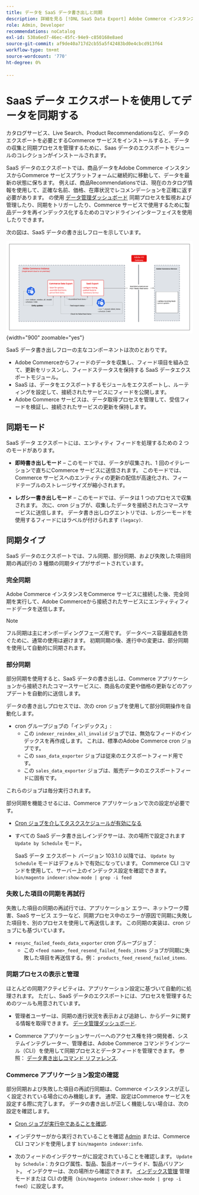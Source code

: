 ```yaml
---
title: データを SaaS データ書き出しと同期
description: 詳細を見る [!DNL SaaS Data Export] Adobe Commerce インスタンスと接続された SaaS サービス間でデータを収集して同期します。
role: Admin, Developer
recommendations: noCatalog
exl-id: 530a6ed7-46ec-45fc-94e9-c850168e8aed
source-git-commit: af9de40a717d2cb55a5f42483bd0e4cbcd913f64
workflow-type: tm+mt
source-wordcount: '770'
ht-degree: 0%

---
```


# SaaS データ エクスポートを使用してデータを同期する

カタログサービス、Live Search、Product Recommendationsなど、データのエクスポートを必要とするCommerce サービスをインストールすると、データの収集と同期プロセスを管理するために、Saas データのエクスポートモジュールのコレクションがインストールされます。

SaaS データのエクスポートでは、商品データをAdobe Commerce インスタンスからCommerce サービスプラットフォームに継続的に移動して、データを最新の状態に保ちます。 例えば、商品Recommendationsでは、現在のカタログ情報を使用して、正確な名前、価格、在庫状況でレコメンデーションを正確に返す必要があります。 の使用 [データ管理ダッシュボード](https://experienceleague.adobe.com/en/docs/commerce-merchant-services/user-guides/data-services/catalog-sync) 同期プロセスを監視および管理したり、同期をトリガーしたり、Commerce サービスで使用するために製品データを再インデックス化するためのコマンドラインインターフェイスを使用したりできます。

次の図は、SaaS データの書き出しフローを示しています。

![Adobe Commerceの SaaS データ書き出し収集および同期フロー](assets/data-export-flow.png){width="900" zoomable="yes"}

SaaS データ書き出しフローの主なコンポーネントは次のとおりです。

- Adobe Commerceからフィードのデータを収集し、フィード項目を組み立て、更新をリッスンし、フィードステータスを保持する SaaS データエクスポートモジュール。
- SaaS は、データをエクスポートするモジュールをエクスポートし、ルーティングを設定して、接続されたサービスにフィードを公開します。
- Adobe Commerce サービスは、データ取得プロセスを管理して、受信フィードを検証し、接続されたサービスの更新を保持します。

## 同期モード

SaaS データ エクスポートには、エンティティ フィードを処理するための 2 つのモードがあります。

- **即時書き出しモード** – このモードでは、データが収集され、1 回のイテレーションで直ちにCommerce サービスに送信されます。 このモードでは、Commerce サービスへのエンティティの更新の配信が高速化され、フィードテーブルのストレージサイズが縮小されます。

- **レガシー書き出しモード** – このモードでは、データは 1 つのプロセスで収集されます。 次に、cron ジョブが、収集したデータを接続されたコマースサービスに送信します。 データ書き出しログエントリでは、レガシーモードを使用するフィードにはラベルが付けられます `(legacy)`.

## 同期タイプ

SaaS データのエクスポートでは、フル同期、部分同期、および失敗した項目同期の再試行の 3 種類の同期タイプがサポートされています。

### 完全同期

Adobe Commerce インスタンスをCommerce サービスに接続した後、完全同期を実行して、Adobe Commerceから接続されたサービスにエンティティフィードデータを送信します。

>[!NOTE]
>
>フル同期は主にオンボーディングフェーズ用です。 データベース容量超過を防ぐために、通常の使用は避けます。 初期同期の後、進行中の変更は、部分同期を使用して自動的に同期されます。

### 部分同期

部分同期を使用すると、SaaS データの書き出しは、Commerce アプリケーションから接続されたコマースサービスに、商品名の変更や価格の更新などのアップデートを自動的に送信します。

データの書き出しプロセスでは、次の cron ジョブを使用して部分同期操作を自動化します。

- cron グループジョブの「インデックス」:
   - この `indexer_reindex_all_invalid` ジョブでは、無効なフィードのインデックスを再作成します。 これは、標準のAdobe Commerce cron ジョブです。
   - この `saas_data_exporter` ジョブは従来のエクスポートフィード用です。
   - この `sales_data_exporter` ジョブは、販売データのエクスポートフィードに固有です。

これらのジョブは毎分実行されます。

部分同期を機能させるには、Commerce アプリケーションで次の設定が必要です。

- [Cron ジョブを介してタスクスケジュールが有効になる](https://experienceleague.adobe.com/docs/commerce-operations/installation-guide/next-steps/configuration.html)

- すべての SaaS データ書き出しインデクサーは、次の場所で設定されます `Update by Schedule` モード。

  SaaS データ エクスポート バージョン 103.1.0 以降では、 `Update by Schedule` モードはデフォルトで有効になっています。 Commerce CLI コマンドを使用して、サーバー上のインデックス設定を確認できます。 `bin/magento indexer:show-mode | grep -i feed`

### 失敗した項目の同期を再試行

失敗した項目の同期の再試行では、アプリケーション エラー、ネットワーク障害、SaaS サービス エラーなど、同期プロセス中のエラーが原因で同期に失敗した項目を、別のプロセスを使用して再送信します。 この同期の実装は、cron ジョブにも基づいています。

- `resync_failed_feeds_data_exporter` cron グループジョブ：
   - この `<feed name>_feed_resend_failed_feeds_items` ジョブが同期に失敗した項目を再送信する。例： `products_feed_resend_failed_items`.

### 同期プロセスの表示と管理

ほとんどの同期アクティビティは、アプリケーション設定に基づいて自動的に処理されます。 ただし、SaaS データのエクスポートには、プロセスを管理するためのツールも用意されています。

- 管理者ユーザーは、同期の進行状況を表示および追跡し、からデータに関する情報を取得できます。 [データ管理ダッシュボード](https://experienceleague.adobe.com/en/docs/commerce-admin/systems/data-transfer/data-dashboard).

- Commerce アプリケーションサーバーへのアクセス権を持つ開発者、システムインテグレーター、管理者は、Adobe Commerce コマンドラインツール（CLI）を使用して同期プロセスとデータフィードを管理できます。 参照： [データ書き出しコマンド リファレンス](data-export-cli-commands.md).

### Commerce アプリケーション設定の確認

部分同期および失敗した項目の再試行同期は、Commerce インスタンスが正しく設定されている場合にのみ機能します。 通常、設定はCommerce サービスを設定する際に完了します。 データの書き出しが正しく機能しない場合は、次の設定を確認します。

- [Cron ジョブが実行中であることを確認](https://experienceleague.adobe.com/en/docs/commerce-knowledge-base/kb/troubleshooting/miscellaneous/cron-readiness-check-issues).

- インデクサーがから実行されていることを確認 [Admin](https://experienceleague.adobe.com/en/docs/commerce-admin/systems/tools/index-management) または、Commerce CLI コマンドを使用します `bin/magento indexer:info`.

- 次のフィードのインデクサーがに設定されていることを確認します。 `Update by Schedule`：カタログ属性、製品、製品オーバーライド、製品バリアント。 インデクサーは、次の場所から確認できます。 [インデックス管理](https://experienceleague.adobe.com/en/docs/commerce-admin/systems/tools/index-management) 管理モードまたは CLI の使用（`bin/magento indexer:show-mode | grep -i feed`）に設定します。
